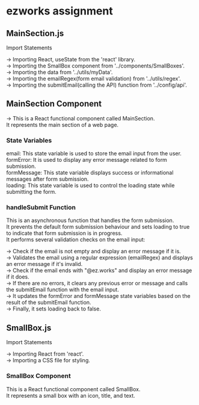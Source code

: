 # ezworks assignment

## MainSection.js

Import Statements

-> Importing React, useState from the 'react' library. <br/>
-> Importing the SmallBox component from '../components/SmallBoxes'.<br/>
-> Importing the data from '../utils/myData'.<br/>
-> Importing the emailRegex(form email validation) from '../utils/regex'.<br/>
-> Importing the submitEmail(calling the API) function from '../config/api'.<br/>

## MainSection Component

-> This is a React functional component called MainSection. <br/>
It represents the main section of a web page.<br/>

### State Variables
email: This state variable is used to store the email input from the user. <br/>
formError: It is used to display any error message related to form submission.<br/>
formMessage: This state variable displays success or informational messages after form submission.<br/>
loading: This state variable is used to control the loading state while submitting the form.<br/>

### handleSubmit Function

This is an asynchronous function that handles the form submission.<br/>
It prevents the default form submission behaviour and sets loading to true to indicate that form submission is in progress.<br/>
It performs several validation checks on the email input:<br/>

-> Check if the email is not empty and display an error message if it is. <br/>
-> Validates the email using a regular expression (emailRegex) and displays an error message if it's invalid.<br/>
-> Check if the email ends with "@ez.works" and display an error message if it does.<br/>
-> If there are no errors, it clears any previous error or message and calls the submitEmail function with the email input.<br/>
-> It updates the formError and formMessage state variables based on the result of the submitEmail function.<br/>
-> Finally, it sets loading back to false.

## SmallBox.js

Import Statements

-> Importing React from 'react'.<br/>
-> Importing a CSS file for styling.<br/>


### SmallBox Component
This is a React functional component called SmallBox.<br/>
It represents a small box with an icon, title, and text.<br/>



